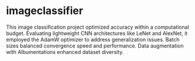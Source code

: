 # imageclassifier
This image classification project optimized accuracy within a computational budget. Evaluating lightweight CNN architectures like LeNet and AlexNet, it employed the AdamW optimizer to address generalization issues. Batch sizes balanced convergence speed and performance. Data augmentation with Albumentations enhanced dataset diversity. 
